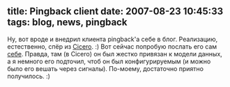 title: Pingback client
date: 2007-08-23 10:45:33
tags: blog, news, pingback
----


Ну, вот вроде и внедрил клиента pingback'а себе в блог. Реализацию, естественно, спёр из [Cicero][1]. :) Вот сейчас попробую послать его сам [себе][2]. Правда, там (в Cicero) он был жестко привязан к модели данных, а я немного его подточил, чтоб он был конфигурируемым (и можно было его вешать через сигналы). По-моему, достаточно приятно получилось. :)

[1]: http://softwaremaniacs.org/cicero/
[2]: http://blog.piranha.org.ua/2007/08/19/django-blog/
